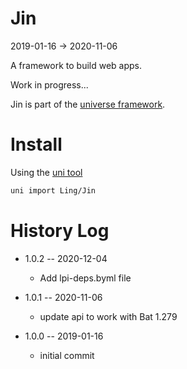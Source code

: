 Jin
===
2019-01-16 -> 2020-11-06


A framework to build web apps.


Work in progress...




Jin is part of the [universe framework](https://github.com/karayabin/universe-snapshot).


Install
=============


Using the [uni tool](https://github.com/lingtalfi/universe-naive-importer)
```bash
uni import Ling/Jin
```





History Log
===============

- 1.0.2 -- 2020-12-04

    - Add lpi-deps.byml file

- 1.0.1 -- 2020-11-06

    - update api to work with Bat 1.279
    
- 1.0.0 -- 2019-01-16

    - initial commit



